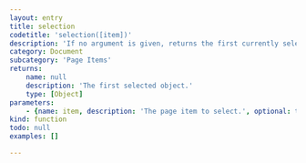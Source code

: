 ```yaml
---
layout: entry
title: selection
codetitle: 'selection([item])'
description: 'If no argument is given, returns the first currently selected object. If a page item is given as argument, the page item will be selected.'
category: Document
subcategory: 'Page Items'
returns:
    name: null
    description: 'The first selected object.'
    type: [Object]
parameters:
    - {name: item, description: 'The page item to select.', optional: true, type: [PageItem]}
kind: function
todo: null
examples: []

---
```

